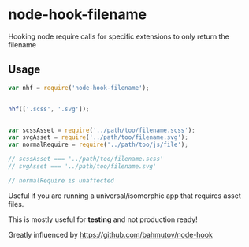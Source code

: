 # node-hook-filename
Hooking node require calls for specific extensions to only return the filename


## Usage

```js
var nhf = require('node-hook-filename');


nhf(['.scss', '.svg']);


var scssAsset = require('../path/too/filename.scss');
var svgAsset = require('../path/too/filename.svg');
var normalRequire = require('../path/too/js/file');

// scssAsset === '../path/too/filename.scss'
// svgAsset === '../path/too/filename.svg'

// normalRequire is unaffected
```


Useful if you are running a universal/isomorphic app that requires asset files.

This is mostly useful for **testing** and not production ready!

Greatly influenced by https://github.com/bahmutov/node-hook

